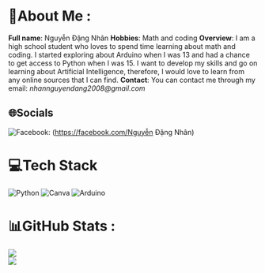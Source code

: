 # 💫About Me :
**Full name**: Nguyễn Đặng Nhân
**Hobbies**: Math and coding
**Overview**: I am a high school student who loves to spend time learning about math and coding. I started exploring about Arduino when I was 13 and had a chance to get access to Python when I was 15. I want to develop my skills and go on learning about Artificial Intelligence, therefore, I would love to learn from any online sources that I can find.
**Contact**: You can contact me through my email: _nhannguyendang2008@gmail.com_


## 🌐Socials
![Facebook](https://img.shields.io/badge/Facebook-%231877F2.svg?logo=Facebook&logoColor=white): (https://facebook.com/Nguyễn Đặng Nhân) 

# 💻Tech Stack
![Python](https://img.shields.io/badge/python-3670A0?style=for-the-badge&logo=python&logoColor=ffdd54) ![Canva](https://img.shields.io/badge/Canva-%2300C4CC.svg?style=for-the-badge&logo=Canva&logoColor=white) ![Arduino](https://img.shields.io/badge/-Arduino-00979D?style=for-the-badge&logo=Arduino&logoColor=white) 
# 📊GitHub Stats :
![](https://github-readme-stats.vercel.app/api?username=Nguyendangnhan1201&theme=radical&hide_border=false&include_all_commits=false&count_private=false)<br/>
![](https://github-readme-streak-stats.herokuapp.com/?user=Nguyendangnhan1201&theme=radical&hide_border=false)<br/>
